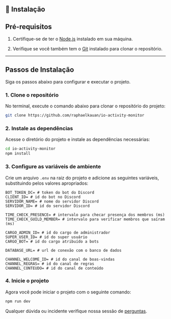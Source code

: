 ## 📁 Instalação

## Pré-requisitos

1. Certifique-se de ter o [Node.js](https://nodejs.org/en) instalado em sua máquina.

2. Verifique se você também tem o [Git](https://git-scm.com/downloads) instalado para clonar o repositório.

---

## Passos de Instalação

Siga os passos abaixo para configurar e executar o projeto.

### 1. Clone o repositório

No terminal, execute o comando abaixo para clonar o repositório do projeto:

```bash
git clone https://github.com/raphaelkauan/io-activity-monitor
```

### 2. Instale as dependências

Acesse o diretório do projeto e instale as dependências necessárias:

```bash
cd io-activity-monitor
npm install
```

### 3. Configure as variáveis de ambiente

Crie um arquivo `.env` na raiz do projeto e adicione as seguintes variáveis, substituindo pelos valores apropriados:

```env
BOT_TOKEN_DC= # token do bot do Discord
CLIENT_ID= # id do bot no Discord
SERVIDOR_NAME= # nome do servidor Discord
SERVIDOR_ID= # id do servidor Discord

TIME_CHECK_PRESENCE= # intervalo para checar presença dos membros (ms)
TIME_CHECK_GUILD_MEMBER= # intervalo para verificar membros que saíram (ms)

CARGO_ADMIN_ID= # id do cargo de administrador
SUPER_USER_ID= # id do super usuário
CARGO_BOT= # id do cargo atribuído a bots

DATABASE_URL= # url de conexão com o banco de dados

CHANNEL_WELCOME_ID= # id do canal de boas-vindas
CHANNEL_REGRAS= # id do canal de regras
CHANNEL_CONTEUDO= # id do canal de conteúdo
```

### 4. Inicie o projeto

Agora você pode iniciar o projeto com o seguinte comando:

```bash
npm run dev
```

Qualquer dúvida ou incidente verifique nossa sessão de [perguntas](https://github.com/raphaelkauan/io-activity-monitor/issues).
